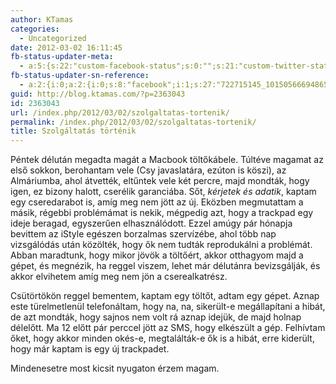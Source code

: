 ```yaml
---
author: KTamas
categories:
  - Uncategorized
date: 2012-03-02 16:11:45
fb-status-updater-meta:
  - a:5:{s:22:"custom-facebook-status";s:0:"";s:21:"custom-twitter-status";s:0:"";s:7:"fb-push";s:1:"1";s:7:"tw-push";s:1:"1";s:4:"push";s:1:"1";}
fb-status-updater-sn-reference:
  - a:2:{i:0;a:2:{i:0;s:8:"facebook";i:1;s:27:"722715145_10150566694865146";}i:1;a:2:{i:0;s:7:"twitter";i:1;s:19:"1.7559929508765E+17";}}
guid: http://blog.ktamas.com/?p=2363043
id: 2363043
url: /index.php/2012/03/02/szolgaltatas-tortenik/
permalink: /index.php/2012/03/02/szolgaltatas-tortenik/
title: Szolgáltatás történik
---
```


Péntek délután megadta magát a Macbook töltőkábele. Túltéve magamat az első sokkon, berohantam vele (Csy javaslatára, ezúton is köszi), az Almáriumba, ahol átvették, eltűntek vele két percre, majd mondták, hogy igen, ez bizony halott, cserélik garanciába. Sőt, _kérjetek és adatik_, kaptam egy cseredarabot is, amíg meg nem jött az új. Eközben megmutattam a másik, régebbi problémámat is nekik, mégpedig azt, hogy a trackpad egy ideje beragad, egyszerűen elhasználódott. Ezzel amúgy pár hónapja bevittem az iStyle egészen borzalmas szervízébe, ahol több nap vizsgálódás után közölték, hogy ők nem tudták reprodukálni a problémát. Abban maradtunk, hogy mikor jövök a töltőért, akkor otthagyom majd a gépet, és megnézik, ha reggel viszem, lehet már délutánra bevizsgálják, és akkor elvihetem amíg meg nem jön a cserealkatrész.

Csütörtökön reggel bementem, kaptam egy töltőt, adtam egy gépet. Aznap este türelmetlenül telefonáltam, hogy na, na, sikerült-e megállapítani a hibát, de azt mondták, hogy sajnos nem volt rá aznap idejük, de majd holnap délelőtt. Ma 12 előtt pár perccel jött az SMS, hogy elkészült a gép. Felhívtam őket, hogy akkor minden okés-e, megtalálták-e ők is a hibát, erre kiderült, hogy már kaptam is egy új trackpadet.

Mindenesetre most kicsit nyugaton érzem magam.
